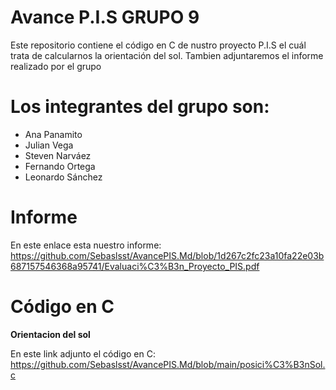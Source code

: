 # Avance P.I.S GRUPO 9
Este repositorio contiene el código en C de nustro proyecto P.I.S el cuál trata de calcularnos la orientación del sol. 
Tambien adjuntaremos el informe realizado por el grupo 
# Los integrantes del grupo son: 
- Ana Panamito 
- Julian Vega 
- Steven Narváez 
- Fernando Ortega 
- Leonardo Sánchez
# Informe 
En este enlace esta nuestro informe: https://github.com/Sebaslsst/AvancePIS.Md/blob/1d267c2fc23a10fa22e03b687157546368a95741/Evaluaci%C3%B3n_Proyecto_PIS.pdf
# Código en C
**Orientacion del sol**

En este link adjunto el código en C: https://github.com/Sebaslsst/AvancePIS.Md/blob/main/posici%C3%B3nSol.c
